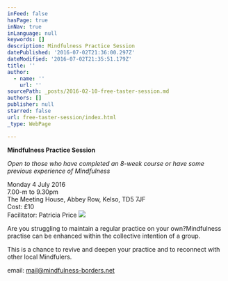 ```yaml
---
inFeed: false
hasPage: true
inNav: true
inLanguage: null
keywords: []
description: Mindfulness Practice Session
datePublished: '2016-07-02T21:36:00.297Z'
dateModified: '2016-07-02T21:35:51.179Z'
title: ''
author:
  - name: ''
    url: ''
sourcePath: _posts/2016-02-10-free-taster-session.md
authors: []
publisher: null
starred: false
url: free-taster-session/index.html
_type: WebPage

---
```

****Mindfulness Practice Session****

_Open to those who have completed an 8-week course or have some previous experience of Mindfulness_

Monday 4 July 2016  
7.00-m to 9.30pm  
The Meeting House, Abbey Row, Kelso, TD5 7JF  
Cost: £10  
Facilitator: Patricia Price
![](https://s3-us-west-2.amazonaws.com/the-grid-img/p/9309540a716a5db6e71073aca453ed2849be698b.jpg)

Are you struggling to maintain a regular practice on your own?Mindfulness practise can be enhanced within the collective intention of a group. 

This is a chance to revive and deepen your practice and to reconnect with other local Mindfulers.

email: mail@mindfulness-borders.net